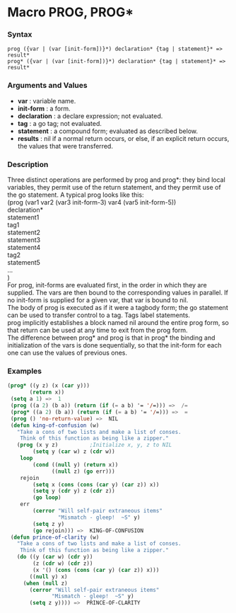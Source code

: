 <!-- Generated on 05/10/2020 by https://github.com/anto2oo/clhs-evolved -->

# Macro PROG, PROG*

### Syntax
`prog ({var | (var [init-form])}*) declaration* {tag | statement}* => result*`  
`prog* ({var | (var [init-form])}*) declaration* {tag | statement}* => result*`  


### Arguments and Values
- **var** : variable name.   
- **init-form** : a form.   
- **declaration** : a declare expression; not evaluated.   
- **tag** : a go tag; not evaluated.   
- **statement** : a compound form; evaluated as described below.   
- **results** : nil if a normal return occurs, or else, if an explicit return occurs, the values that were transferred.   


### Description
Three distinct operations are performed by prog and prog*: they bind local variables, they permit use of the return statement, and they permit use of the go statement. A typical prog looks like this:  
 (prog (var1 var2 (var3 init-form-3) var4 (var5 init-form-5))  
       declaration*  
       statement1  
  tag1  
       statement2  
       statement3  
       statement4  
  tag2  
       statement5  
       ...  
       )  
For prog, init-forms are evaluated first, in the order in which they are supplied. The vars are then bound to the corresponding values in parallel. If no init-form is supplied for a given var, that var is bound to nil.  
The body of prog is executed as if it were a tagbody form; the go statement can be used to transfer control to a tag. Tags label statements.  
prog implicitly establishes a block named nil around the entire prog form, so that return can be used at any time to exit from the prog form.  
The difference between prog* and prog is that in prog* the binding and initialization of the vars is done sequentially, so that the init-form for each one can use the values of previous ones.



### Examples
```lisp 
(prog* ((y z) (x (car y)))
       (return x))
 (setq a 1) =>  1
 (prog ((a 2) (b a)) (return (if (= a b) '= '/=))) =>  /=
 (prog* ((a 2) (b a)) (return (if (= a b) '= '/=))) =>  =
 (prog () 'no-return-value) =>  NIL
 (defun king-of-confusion (w)
   "Take a cons of two lists and make a list of conses.
    Think of this function as being like a zipper."
   (prog (x y z)          ;Initialize x, y, z to NIL
        (setq y (car w) z (cdr w))
    loop
        (cond ((null y) (return x))
              ((null z) (go err)))
    rejoin
        (setq x (cons (cons (car y) (car z)) x))
        (setq y (cdr y) z (cdr z))
        (go loop)
    err
        (cerror "Will self-pair extraneous items"
                "Mismatch - gleep!  ~S" y)
        (setq z y)
        (go rejoin))) =>  KING-OF-CONFUSION
 (defun prince-of-clarity (w)
   "Take a cons of two lists and make a list of conses.
    Think of this function as being like a zipper."
   (do ((y (car w) (cdr y))
        (z (cdr w) (cdr z))
        (x '() (cons (cons (car y) (car z)) x)))
       ((null y) x)
     (when (null z)
       (cerror "Will self-pair extraneous items"
              "Mismatch - gleep!  ~S" y)
       (setq z y)))) =>  PRINCE-OF-CLARITY
```
